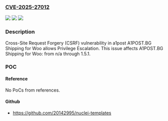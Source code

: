 ### [CVE-2025-27012](https://cve.mitre.org/cgi-bin/cvename.cgi?name=CVE-2025-27012)
![](https://img.shields.io/static/v1?label=Product&message=A1POST.BG%20Shipping%20for%20Woo&color=blue)
![](https://img.shields.io/static/v1?label=Version&message=n%2Fa%3C%3D%201.5.1%20&color=brighgreen)
![](https://img.shields.io/static/v1?label=Vulnerability&message=CWE-352%20Cross-Site%20Request%20Forgery%20(CSRF)&color=brighgreen)

### Description

Cross-Site Request Forgery (CSRF) vulnerability in a1post A1POST.BG Shipping for Woo allows Privilege Escalation. This issue affects A1POST.BG Shipping for Woo: from n/a through 1.5.1.

### POC

#### Reference
No PoCs from references.

#### Github
- https://github.com/20142995/nuclei-templates

